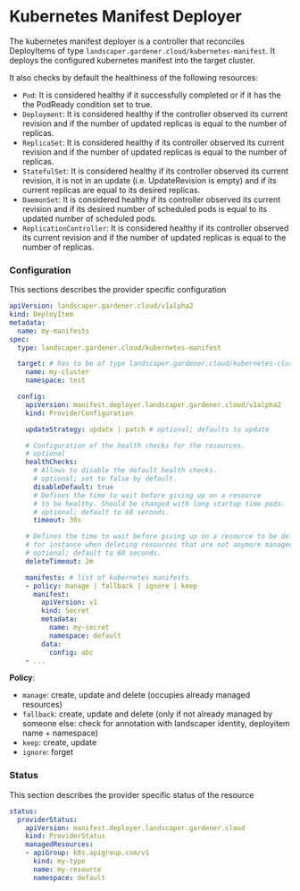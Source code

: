 # Kubernetes Manifest Deployer

The kubernetes manifest deployer is a controller that reconciles DeployItems of type `landscaper.gardener.cloud/kubernetes-manifest`.
It deploys the configured kubernetes manifest into the target cluster.

It also checks by default the healthiness of the following resources:
* `Pod`: It is considered healthy if it successfully completed
or if it has the the PodReady condition set to true.
* `Deployment`: It is considered healthy if the controller observed
its current revision and if the number of updated replicas is equal
to the number of replicas.
* `ReplicaSet`: It is considered healthy if its controller observed
its current revision and if the number of updated replicas is equal to the number of replicas.
* `StatefulSet`: It is considered healthy if its controller observed
its current revision, it is not in an update (i.e. UpdateRevision is empty)
and if its current replicas are equal to its desired replicas.
* `DaemonSet`: It is considered healthy if its controller observed
its current revision and if its desired number of scheduled pods is equal
to its updated number of scheduled pods.
* `ReplicationController`: It is considered healthy if its controller observed
its current revision and if the number of updated replicas is equal to the number of replicas.

### Configuration

This sections describes the provider specific configuration

```yaml
apiVersion: landscaper.gardener.cloud/v1alpha2
kind: DeployItem
metadata:
  name: my-manifests
spec:
  type: landscaper.gardener.cloud/kubernetes-manifest

  target: # has to be of type landscaper.gardener.cloud/kubernetes-cluster
    name: my-cluster
    namespace: test

  config:
    apiVersion: manifest.deployer.landscaper.gardener.cloud/v1alpha2
    kind: ProviderConfiguration

    updateStrategy: update | patch # optional; defaults to update

    # Configuration of the health checks for the resources.
    # optional
    healthChecks:
      # Allows to disable the default health checks.
      # optional; set to false by default.
      disableDefault: true
      # Defines the time to wait before giving up on a resource
      # to be healthy. Should be changed with long startup time pods.
      # optional; default to 60 seconds.
      timeout: 30s

    # Defines the time to wait before giving up on a resource to be deleted,
    # for instance when deleting resources that are not anymore managed from this DeployItem.
    # optional; default to 60 seconds.
    deleteTimeout: 2m

    manifests: # list of kubernetes manifests
    - policy: manage | fallback | ignore | keep
      manifest:
        apiVersion: v1
        kind: Secret
        metadata:
          name: my-secret
          namespace: default
        data:
          config: abc
    - ...
```

__Policy__:

- `manage`: create, update and delete (occupies already managed resources)
- `fallback`: create, update and delete (only if not already managed by someone else: check for annotation with landscaper identity, deployitem name + namespace)
- `keep`: create, update
- `ignore`: forget

### Status

This section describes the provider specific status of the resource

```yaml
status:
  providerStatus:
    apiVersion: manifest.deployer.landscaper.gardener.cloud
    kind: ProviderStatus
    managedResources:
    - apiGroup: k8s.apigroup.com/v1
      kind: my-type
      name: my-resource
      namespace: default
```
